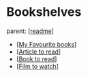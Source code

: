 # Bookshelves

parent: [[readme]]

- [[My Favourite books](my-favourite-books.md)]
- [[Article to read](article-to-read.md)]
- [[Book to read](book-to-read.md)]
- [[Film to watch](film-to-watch.md)]




[//begin]: # "Autogenerated link references for markdown compatibility"
[readme]: ../readme "Bubbobne wiki"
[//end]: # "Autogenerated link references"